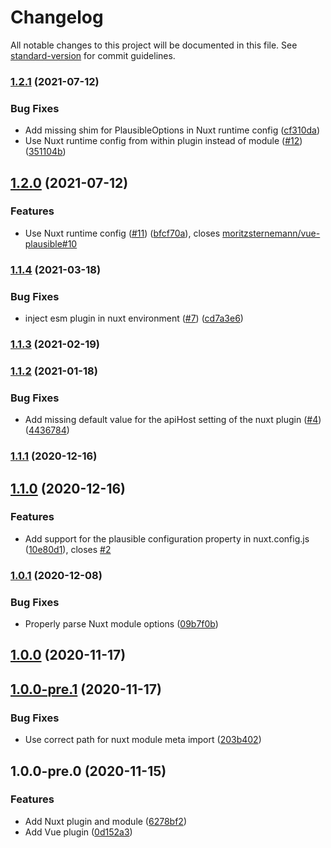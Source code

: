 # Changelog

All notable changes to this project will be documented in this file. See [standard-version](https://github.com/conventional-changelog/standard-version) for commit guidelines.

### [1.2.1](https://github.com/moritzsternemann/vue-plausible/compare/v1.2.0...v1.2.1) (2021-07-12)


### Bug Fixes

* Add missing shim for PlausibleOptions in Nuxt runtime config ([cf310da](https://github.com/moritzsternemann/vue-plausible/commit/cf310daa1c936daa1a6e46ece08932d2d8f70002))
* Use Nuxt runtime config from within plugin instead of module ([#12](https://github.com/moritzsternemann/vue-plausible/issues/12)) ([351104b](https://github.com/moritzsternemann/vue-plausible/commit/351104bb1b912f155bd823a87ae95d0b71f1e108))

## [1.2.0](https://github.com/moritzsternemann/vue-plausible/compare/v1.1.4...v1.2.0) (2021-07-12)


### Features

* Use Nuxt runtime config ([#11](https://github.com/moritzsternemann/vue-plausible/issues/11)) ([bfcf70a](https://github.com/moritzsternemann/vue-plausible/commit/bfcf70a118faacb717cdacf46e0a6d6387721a97)), closes [moritzsternemann/vue-plausible#10](https://github.com/moritzsternemann/vue-plausible/issues/10)

### [1.1.4](https://github.com/moritzsternemann/vue-plausible/compare/v1.1.3...v1.1.4) (2021-03-18)


### Bug Fixes

* inject esm plugin in nuxt environment ([#7](https://github.com/moritzsternemann/vue-plausible/issues/7)) ([cd7a3e6](https://github.com/moritzsternemann/vue-plausible/commit/cd7a3e65cabd01b2ee7ed998b358bc4d22764989))

### [1.1.3](https://github.com/moritzsternemann/vue-plausible/compare/v1.1.2...v1.1.3) (2021-02-19)

### [1.1.2](https://github.com/moritzsternemann/vue-plausible/compare/v1.1.1...v1.1.2) (2021-01-18)


### Bug Fixes

* Add missing default value for the apiHost setting of the nuxt plugin ([#4](https://github.com/moritzsternemann/vue-plausible/issues/4)) ([4436784](https://github.com/moritzsternemann/vue-plausible/commit/44367847c6c5d3034b7062759bef0ded28a22f70))

### [1.1.1](https://github.com/moritzsternemann/vue-plausible/compare/v1.1.0...v1.1.1) (2020-12-16)

## [1.1.0](https://github.com/moritzsternemann/vue-plausible/compare/v1.0.1...v1.1.0) (2020-12-16)


### Features

* Add support for the plausible configuration property in nuxt.config.js ([10e80d1](https://github.com/moritzsternemann/vue-plausible/commit/10e80d141118b5fbdab32957232f2d565099c809)), closes [#2](https://github.com/moritzsternemann/vue-plausible/issues/2)

### [1.0.1](https://github.com/moritzsternemann/vue-plausible/compare/v1.0.0...v1.0.1) (2020-12-08)


### Bug Fixes

* Properly parse Nuxt module options ([09b7f0b](https://github.com/moritzsternemann/vue-plausible/commit/09b7f0bf512f961e4f3cee003a3e992439960e9e))

## [1.0.0](https://github.com/moritzsternemann/vue-plausible/compare/v1.0.0-pre.1...v1.0.0) (2020-11-17)

## [1.0.0-pre.1](https://github.com/moritzsternemann/vue-plausible/compare/v1.0.0-pre.0...v1.0.0-pre.1) (2020-11-17)


### Bug Fixes

* Use correct path for nuxt module meta import ([203b402](https://github.com/moritzsternemann/vue-plausible/commit/203b402cbdb691692197aac99a4cf307f642cd93))

## 1.0.0-pre.0 (2020-11-15)


### Features

* Add Nuxt plugin and module ([6278bf2](https://github.com/moritzsternemann/vue-plausible/commit/6278bf25d2eb9141c6b21635e9ac7437057cdeb1))
* Add Vue plugin ([0d152a3](https://github.com/moritzsternemann/vue-plausible/commit/0d152a3563f014d3f40865f601f943d2e337bbdf))
